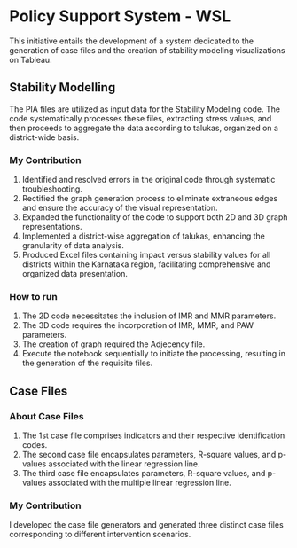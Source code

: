 
# Policy Support System - WSL

This initiative entails the development of a system dedicated to the generation of case files and the creation of stability modeling visualizations on Tableau.


## Stability Modelling

The PIA files are utilized as input data for the Stability Modeling code. The code systematically processes these files, extracting stress values, and then proceeds to aggregate the data according to talukas, organized on a district-wide basis.


### My Contribution

1. Identified and resolved errors in the original code through systematic troubleshooting.
2. Rectified the graph generation process to eliminate extraneous edges and ensure the accuracy of the visual representation.
3. Expanded the functionality of the code to support both 2D and 3D graph representations.
4. Implemented a district-wise aggregation of talukas, enhancing the granularity of data analysis.
5. Produced Excel files containing impact versus stability values for all districts within the Karnataka region, facilitating comprehensive and organized data presentation.

### How to run

1. The 2D code necessitates the inclusion of IMR and MMR parameters.
2. The 3D code requires the incorporation of IMR, MMR, and PAW parameters.
3. The creation of graph required the Adjecency file.
4. Execute the notebook sequentially to initiate the processing, resulting in the generation of the requisite files.


## Case Files

### About Case Files
1. The 1st case file comprises indicators and their respective identification codes.
2. The second case file encapsulates parameters, R-square values, and p-values associated with the linear regression line.
3. The third case file encapsulates parameters, R-square values, and p-values associated with the multiple linear regression line.

### My Contribution

I developed the case file generators and generated three distinct case files corresponding to different intervention scenarios.
